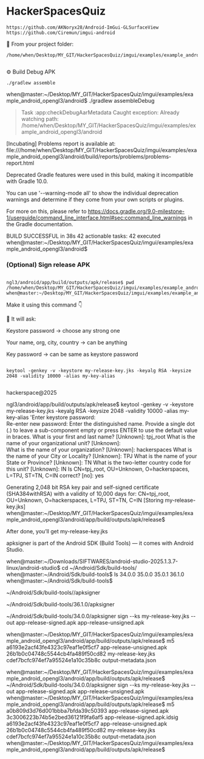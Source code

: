 # HackerSpacesQuiz


```
https://github.com/AKNoryx28/Android-ImGui-GLSurfaceView
https://github.com/Ciremun/imgui-android
```


📍 From your project folder:

```
/home/when/Desktop/MY_GIT/HackerSpacesQuiz/imgui/examples/example_android_opengl3/android


```



⚙️ Build Debug APK


```
./gradlew assemble
```



when@master:~/Desktop/MY_GIT/HackerSpacesQuiz/imgui/examples/example_android_opengl3/android$ ./gradlew assembleDebug

> Task :app:checkDebugAarMetadata
Caught exception: Already watching path: /home/when/Desktop/MY_GIT/HackerSpacesQuiz/imgui/examples/example_android_opengl3/android

[Incubating] Problems report is available at: file:///home/when/Desktop/MY_GIT/HackerSpacesQuiz/imgui/examples/example_android_opengl3/android/build/reports/problems/problems-report.html

Deprecated Gradle features were used in this build, making it incompatible with Gradle 10.0.

You can use '--warning-mode all' to show the individual deprecation warnings and determine if they come from your own scripts or plugins.

For more on this, please refer to https://docs.gradle.org/9.0-milestone-1/userguide/command_line_interface.html#sec:command_line_warnings in the Gradle documentation.

BUILD SUCCESSFUL in 38s
42 actionable tasks: 42 executed
when@master:~/Desktop/MY_GIT/HackerSpacesQuiz/imgui/examples/example_android_opengl3/android$ 




### (Optional) Sign release APK


```

ngl3/android/app/build/outputs/apk/release$ pwd
/home/when/Desktop/MY_GIT/HackerSpacesQuiz/imgui/examples/example_android_opengl3/android/app/build/outputs/apk/release
when@master:~/Desktop/MY_GIT/HackerSpacesQuiz/imgui/examples/example_android_opengl3/android/app/build/outputs/apk/release$ 

```




Make it using this command 👇


💬 It will ask:

Keystore password → choose any strong one

Your name, org, city, country → can be anything

Key password → can be same as keystore password



```

keytool -genkey -v -keystore my-release-key.jks -keyalg RSA -keysize 2048 -validity 10000 -alias my-key-alias


```

hackerspace@2025





ngl3/android/app/build/outputs/apk/release$ keytool -genkey -v -keystore my-release-key.jks -keyalg RSA -keysize 2048 -validity 10000 -alias my-key-alias
'Enter keystore password:  
Re-enter new password: 
Enter the distinguished name. Provide a single dot (.) to leave a sub-component empty or press ENTER to use the default value in braces.
What is your first and last name?
  [Unknown]:  tpj_root
What is the name of your organizational unit?
  [Unknown]:  
What is the name of your organization?
  [Unknown]:  hackerspaces
What is the name of your City or Locality?
  [Unknown]:  TPJ
What is the name of your State or Province?
  [Unknown]:  TN
What is the two-letter country code for this unit?
  [Unknown]:  IN
Is CN=tpj_root, OU=Unknown, O=hackerspaces, L=TPJ, ST=TN, C=IN correct?
  [no]:  yes

Generating 2,048 bit RSA key pair and self-signed certificate (SHA384withRSA) with a validity of 10,000 days
	for: CN=tpj_root, OU=Unknown, O=hackerspaces, L=TPJ, ST=TN, C=IN
[Storing my-release-key.jks]
when@master:~/Desktop/MY_GIT/HackerSpacesQuiz/imgui/examples/example_android_opengl3/android/app/build/outputs/apk/release$ 






After done, you’ll get
my-release-key.jks






apksigner is part of the Android SDK (Build Tools) — it comes with Android Studio.



when@master:~/Downloads/SIFTWARES/android-studio-2025.1.3.7-linux/android-studio$ cd ~/Android/Sdk/build-tools/
when@master:~/Android/Sdk/build-tools$ ls
34.0.0  35.0.0  35.0.1  36.1.0
when@master:~/Android/Sdk/build-tools$ 



~/Android/Sdk/build-tools/<version>/apksigner



~/Android/Sdk/build-tools/36.1.0/apksigner




~/Android/Sdk/build-tools/34.0.0/apksigner sign --ks my-release-key.jks --out app-release-signed.apk app-release-unsigned.apk






when@master:~/Desktop/MY_GIT/HackerSpacesQuiz/imgui/examples/example_android_opengl3/android/app/build/outputs/apk/release$ m5
a6193e2acf43fe4323c97eaf1e0f5cf7  app-release-unsigned.apk
26b1b0c04748c5544cb4fa489f50cd82  my-release-key.jks
cdef7bcfc974ef7a95524e1a10c35b8c  output-metadata.json



when@master:~/Desktop/MY_GIT/HackerSpacesQuiz/imgui/examples/example_android_opengl3/android/app/build/outputs/apk/release$ ~/Android/Sdk/build-tools/34.0.0/apksigner sign --ks my-release-key.jks --out app-release-signed.apk app-release-unsigned.apk
when@master:~/Desktop/MY_GIT/HackerSpacesQuiz/imgui/examples/example_android_opengl3/android/app/build/outputs/apk/release$ m5
a0b809d3d76d001bbba7bfda39c50393  app-release-signed.apk
3c3006223b74b5e2bed36121f9fa6af5  app-release-signed.apk.idsig
a6193e2acf43fe4323c97eaf1e0f5cf7  app-release-unsigned.apk
26b1b0c04748c5544cb4fa489f50cd82  my-release-key.jks
cdef7bcfc974ef7a95524e1a10c35b8c  output-metadata.json
when@master:~/Desktop/MY_GIT/HackerSpacesQuiz/imgui/examples/example_android_opengl3/android/app/build/outputs/apk/release$ 



